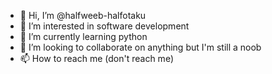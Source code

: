 - 👋 Hi, I’m @halfweeb-halfotaku
- 👀 I’m interested in software development 
- 🌱 I’m currently learning python
- 💞️ I’m looking to collaborate on anything but I'm still a noob
- 📫 How to reach me (don't reach me) 

<!---
halfweeb-halfotaku/halfweeb-halfotaku is a ✨ special ✨ repository because its `README.md` (this file) appears on your GitHub profile.
You can click the Preview link to take a look at your changes.
--->
